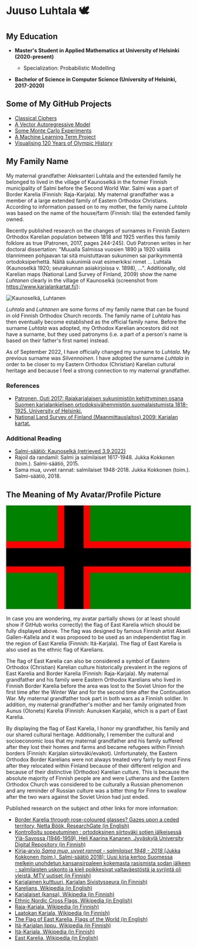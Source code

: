 # Juuso Luhtala :dove:

## My Education

- **Master's Student in Applied Mathematics at University of Helsinki (2020-present)**

  - Specialization: Probabilistic Modelling

- **Bachelor of Science in Computer Science (University of Helsinki, 2017-2020)**

## Some of My GitHub Projects

- [Classical Ciphers](https://github.com/Jsos17/Classic-crypto)
- [A Vector Autoregressive Model](https://github.com/Jsos17/A_Vector_Autoregressive_Model)
- [Some Monte Carlo Experiments](https://github.com/Jsos17/Monte_Carlo)
- [A Machine Learning Term Project](https://github.com/Jsos17/Machine_Learning_Term_Project)
- [Visualising 120 Years of Olympic History](https://github.com/Jsos17/Olympics_Evolution)

## My Family Name

My maternal grandfather Aleksanteri Luhtala and the extended family he belonged to lived in the village of Kaunoselkä in the former Finnish municipality of Salmi before the Second World War. Salmi was a part of Border Karelia (Finnish: Raja-Karjala). My maternal grandfather was a member of a large extended family of Eastern Orthodox Christians. According to information passed on to my mother, the family name *Luhtala* was based on the name of the house/farm (Finnish: tila) the extended family owned.

Recently published research on the changes of surnames in Finnish Eastern Orthodox Karelian population between 1818 and 1925 verifies this family folklore as true (Patronen, 2017, pages 244-245). Outi Patronen writes in her doctoral dissertation: "Muualla Salmissa vuosien 1890 ja 1920 välillä tilannimeen pohjaavan tai sitä muistuttavan sukunimen sai parikymmentä ortodoksiperhettä. Näitä sukunimiä ovat esimerkiksi nimet ... Luhtala (Kaunoselkä 1920; seurakunnan asiakirjoissa v. 1898), ...". Additionally, old Karelian maps (National Land Survey of Finland, 2009) show the name *Luhtanen* clearly in the village of Kaunoselkä (screenshot from https://www.karjalankartat.fi/):

![Kaunoselkä, Luhtanen](https://github.com/Jsos17/Jsos17/blob/main/Kaunoselka_Luhtanen.png)

*Luhtala* and *Luhtanen* are some forms of my family name that can be found in old Finnish Orthodox Church records. The family name of *Luhtala* has then eventually become established as the official family name. Before the surname *Luhtala* was adopted, my Orthodox Karelian ancestors did not have a surname, but they used patronyms (i.e. a part of a person's name is based on their father's first name) instead.

As of September 2022, I have officially changed my surname to *Luhtala*. My previous surname was *Silvennoinen*. I have adopted the surname *Luhtala* in order to be closer to my Eastern Orthodox (Christian) Karelian cultural heritage and because I feel a strong connection to my maternal grandfather.

### References

- [Patronen, Outi 2017: Rajakarjalaisen sukunimistön kehittyminen osana Suomen karjalankielisen ortodoksivähemmistön suomalaistumista 1818-1925. University of Helsinki.](https://helda.helsinki.fi/handle/10138/224298)
- [National Land Survey of Finland (Maanmittauslaitos) 2009: Karjalan kartat.](https://www.karjalankartat.fi/)

### Additional Reading

- [Salmi-säätiö: Kaunoselkä (retrieved 3.9.2022)](https://salmi-saatio.fi/salmin-pitaja/kylat/kaunoselka/)
- Rajoil da randamil: Salmi ja salmilaiset 1617-1948. Jukka Kokkonen (toim.). Salmi-säätiö, 2015.
- Sama mua, uvvet rannat: salmilaiset 1948-2018. Jukka Kokkonen (toim.). Salmi-säätiö, 2018.

## The Meaning of My Avatar/Profile Picture

![The Flag of East Karelia](https://github.com/Jsos17/Jsos17/blob/main/640px-Itakarjalaisten_lippu.svg.png)

In case you are wondering, my avatar partially shows (or at least should show if GitHub works correctly) the flag of East Karelia which should be fully displayed above. The flag was designed by famous Finnish artist Akseli Gallen-Kallela and it was proposed to be used as an independentist flag in the region of East Karelia (Finnish: Itä-Karjala). The flag of East Karelia is also used as the ethnic flag of Karelians.

The flag of East Karelia can also be considered a symbol of Eastern Orthodox (Christian) Karelian culture historically prevalent in the regions of East Karelia and Border Karelia (Finnish: Raja-Karjala). My maternal grandfather and his family were Eastern Orthodox Karelians who lived in Finnish Border Karelia before the area was lost to the Soviet Union for the first time after the Winter War and for the second time after the Continuation War. My maternal grandfather took part in both wars as a Finnish soldier. In addition, my maternal grandfather's mother and her family originated from Aunus (Olonets) Karelia (Finnish: Aunuksen Karjala), which is a part of East Karelia.

By displaying the flag of East Karelia, I honor my grandfather, his family and our shared cultural heritage. Additionally, I remember the cultural and socioeconomic loss that my maternal grandfather and his family suffered after they lost their homes and farms and became refugees within Finnish borders (Finnish: Karjalan siirtoväki/evakot). Unfortunately, the Eastern Orthodox Border Karelians were not always treated very fairly by most Finns after they relocated within Finland because of their different religion and because of their distinctive (Orthodox) Karelian culture. This is because the absolute majority of Finnish people are and were Lutherans and the Eastern Orthodox Church was considered to be culturally a Russian phenomenon and any reminder of Russian culture was a bitter thing for Finns to swallow after the two wars against the Soviet Union had just ended.

Published research on the subject and other links for more information:
- [Border Karelia through rose-coloured glasses? Gazes upon a ceded territory, Netta Böök, ResearchGate (in English)](https://www.researchgate.net/publication/267236590_Border_Karelia_through_rose-coloured_glasses_Gazes_upon_a_ceded_territory)
- [Kontrolloitu sopeutuminen : ortodoksinen siirtoväki sotien jälkeisessä Ylä-Savossa (1946-1959), Heli Kaarina Kananen, Jyväskylä University Digital Repository (in Finnish)](https://jyx.jyu.fi/handle/123456789/25623)
- [Kirja-arvio *Sama mua, uvvet rannat - salmilaiset 1948 - 2018* (Jukka Kokkonen (toim.), Salmi-säätiö 2018): Uusi kirja kertoo Suomessa melkein unohdetun kansansirpaleen kokemasta rasismista sodan jälkeen - salmilaisten uskonto ja kieli poikkesivat valtaväestöstä ja syrjintä oli yleistä, MTV uutiset (in Finnish)](https://www.mtvuutiset.fi/artikkeli/kirja-arvio-uusi-kirja-kertoo-suomessa-melkein-unohdetun-kansansirpaleen-kokemasta-rasismista-sodan-jalkeen-salmilaisten-uskonto-ja-kieli-poikkesivat-valtavaestosta-ja-syrjinta-oli-yleista/7224782)
- [Karjalainen kulttuuri, Karjalan Sivistysseura (in Finnish)](https://www.karjalansivistysseura.fi/kulttuuri/)
- [Karelians, Wikipedia (in English)](https://en.wikipedia.org/wiki/Karelians)
- [Karjalaiset (kansa), Wikipedia (in Finnish)](https://fi.wikipedia.org/wiki/Karjalaiset_(kansa))
- [Ethnic Nordic Cross Flags, Wikipedia (in English)](https://en.wikipedia.org/wiki/Nordic_cross_flag#Ethnic_flags)
- [Raja-Karjala, Wikipedia (in Finnish)](https://fi.wikipedia.org/wiki/Raja-Karjala)
- [Laatokan Karjala, Wikipedia (in Finnish)](https://fi.wikipedia.org/wiki/Laatokan_Karjala)
- [The Flag of East Karelia, Flags of the World (in English)](https://www.fotw.info/flags/ru-10h2.html)
- [Itä-Karjalan lippu, Wikipedia (in Finnish)](https://fi.wikipedia.org/wiki/It%C3%A4-Karjalan_lippu)
- [Itä-Karjala, Wikipedia (in Finnish)](https://fi.wikipedia.org/wiki/It%C3%A4-Karjala)
- [East Karelia, Wikipedia (in English)](https://en.wikipedia.org/wiki/East_Karelia)


<!---
Jsos17/Jsos17 is a ✨ special ✨ repository because its `README.md` (this file) appears on your GitHub profile.
You can click the Preview link to take a look at your changes.
--->
